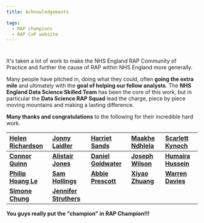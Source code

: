 ```yaml
---
title: Acknowledgements

tags: 
  - RAP champions
  - RAP CoP website
---
```


#

It's taken a lot of work to make the NHS England RAP Community of Practice and further the cause of RAP within NHS England more generally.

Many people have pitched in, doing what they could, often **going the extra mile** and ultimately with the **goal of helping our fellow analysts**.
The **NHS England Data Science Skilled Team** has been the core of this work, but in particular the **Data Science RAP Squad** lead the charge, piece by piece moving mountains and making a lasting difference.

**Many thanks and congratulations** to the following for their incredible hard work.

| [Helen Richardson](https://github.com/helrich)      | [Jonny Laidler](https://github.com/JonathanLaidler)     | [Harriet Sands](https://github.com/harrietrs)            | [Maakhe Ndhlela](https://github.com/maakhe)               |  [Scarlett Kynoch](https://github.com/scarlett-k-nhs)|
| :-------------------------------------------------- | :------------------------------------------------------ | :------------------------------------------------------- | :-------------------------------------------------------- | :-------------------------------------------------------- |
| **[Connor Quinn](https://github.com/connor1q)**     | **[Alistair Jones](https://github.com/alistair-jones)** | **[Daniel Goldwater](https://github.com/DanGoldwater1)** | **[Joseph Wilson](https://github.com/josephwilson8-nhs)** | **[Humaira Hussein](https://github.com/humairahussein1)**   |
| **[Philip Hoang Le](https://github.com/philip-le)** | **[Sam Hollings](https://github.com/SamHollings)**      | **[Abbie Prescott](https://github.com/abbieprescott)**   | **[Xiyao Zhuang](https://github.com/xiyaozhuang)**        | **[Warren Davies](https://github.com/warren-davies4)**   |
| **[Simone Chung](https://github.com/simonechung)** | **[Jennifer Struthers](https://github.com/jenniferstruthers1-nhs)** |||

**You guys really put the "champion" in RAP Champion!!!**
